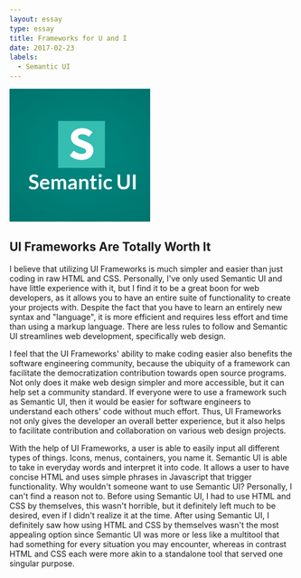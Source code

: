```yaml
---
layout: essay
type: essay
title: Frameworks for U and I
date: 2017-02-23
labels:
  - Semantic UI
---
```


<img class="ui medium left floated image" src="../images/1461315888semantic.png">

## UI Frameworks Are Totally Worth It

I believe that utilizing UI Frameworks is much simpler and easier than just coding in raw HTML and CSS. Personally, I've only used Semantic UI and have little experience with it, but I find it to be a great boon for web developers, as it allows you to have an entire suite of functionality to create your projects with. Despite the fact that you have to learn an entirely new syntax and "language", it is more efficient and requires less effort and time than using a markup language. There are less rules to follow and Semantic UI streamlines web development, specifically web design.

I feel that the UI Frameworks' ability to make coding easier also benefits the software engineering community, because the ubiquity of a framework can facilitate the democratization contribution towards open source programs. Not only does it make web design simpler and more accessible, but it can help set a community standard. If everyone were to use a framework such as Semantic UI, then it would be easier for software engineers to understand each others' code without much effort. Thus, UI Frameworks not only gives the developer an overall better experience, but it also helps to facilitate contribution and collaboration on various web design projects.

With the help of UI Frameworks, a user is able to easily input all different types of things. Icons, menus, containers, you name it. Semantic UI is able to take in everyday words and interpret it into code. It allows a user to have concise HTML and uses simple phrases in Javascript that trigger functionality. Why wouldn't someone want to use Semantic UI? Personally, I can't find a reason not to. Before using Semantic UI, I had to use HTML and CSS by themselves, this wasn't horrible, but it definitely left much to be desired, even if I didn't realize it at the time. After using Semantic UI, I definitely saw how using HTML and CSS by themselves wasn't the most appealing option since Semantic UI was more or less like a multitool that had something for every situation you may encounter, whereas in contrast HTML and CSS each were more akin to a standalone tool that served one singular purpose. 
